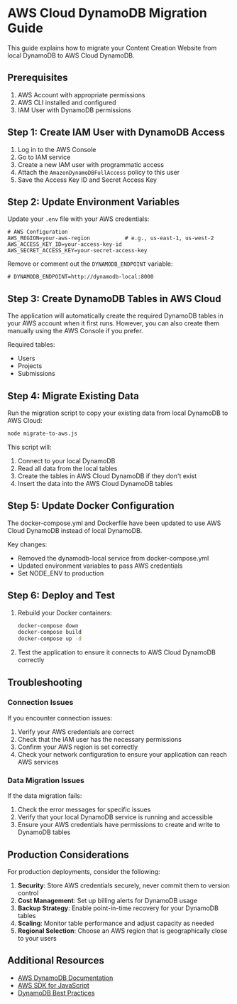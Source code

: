 # AWS Cloud DynamoDB Migration Guide

This guide explains how to migrate your Content Creation Website from local DynamoDB to AWS Cloud DynamoDB.

## Prerequisites

1. AWS Account with appropriate permissions
2. AWS CLI installed and configured
3. IAM User with DynamoDB permissions

## Step 1: Create IAM User with DynamoDB Access

1. Log in to the AWS Console
2. Go to IAM service
3. Create a new IAM user with programmatic access
4. Attach the `AmazonDynamoDBFullAccess` policy to this user
5. Save the Access Key ID and Secret Access Key

## Step 2: Update Environment Variables

Update your `.env` file with your AWS credentials:

```
# AWS Configuration
AWS_REGION=your-aws-region           # e.g., us-east-1, us-west-2
AWS_ACCESS_KEY_ID=your-access-key-id
AWS_SECRET_ACCESS_KEY=your-secret-access-key
```

Remove or comment out the `DYNAMODB_ENDPOINT` variable:
```
# DYNAMODB_ENDPOINT=http://dynamodb-local:8000
```

## Step 3: Create DynamoDB Tables in AWS Cloud

The application will automatically create the required DynamoDB tables in your AWS account when it first runs. However, you can also create them manually using the AWS Console if you prefer.

Required tables:
- Users
- Projects
- Submissions

## Step 4: Migrate Existing Data

Run the migration script to copy your existing data from local DynamoDB to AWS Cloud:

```bash
node migrate-to-aws.js
```

This script will:
1. Connect to your local DynamoDB
2. Read all data from the local tables
3. Create the tables in AWS Cloud DynamoDB if they don't exist
4. Insert the data into the AWS Cloud DynamoDB tables

## Step 5: Update Docker Configuration

The docker-compose.yml and Dockerfile have been updated to use AWS Cloud DynamoDB instead of local DynamoDB.

Key changes:
- Removed the dynamodb-local service from docker-compose.yml
- Updated environment variables to pass AWS credentials
- Set NODE_ENV to production

## Step 6: Deploy and Test

1. Rebuild your Docker containers:
   ```bash
   docker-compose down
   docker-compose build
   docker-compose up -d
   ```

2. Test the application to ensure it connects to AWS Cloud DynamoDB correctly

## Troubleshooting

### Connection Issues

If you encounter connection issues:

1. Verify your AWS credentials are correct
2. Check that the IAM user has the necessary permissions
3. Confirm your AWS region is set correctly
4. Check your network configuration to ensure your application can reach AWS services

### Data Migration Issues

If the data migration fails:

1. Check the error messages for specific issues
2. Verify that your local DynamoDB service is running and accessible
3. Ensure your AWS credentials have permissions to create and write to DynamoDB tables

## Production Considerations

For production deployments, consider the following:

1. **Security**: Store AWS credentials securely, never commit them to version control
2. **Cost Management**: Set up billing alerts for DynamoDB usage
3. **Backup Strategy**: Enable point-in-time recovery for your DynamoDB tables
4. **Scaling**: Monitor table performance and adjust capacity as needed
5. **Regional Selection**: Choose an AWS region that is geographically close to your users

## Additional Resources

- [AWS DynamoDB Documentation](https://docs.aws.amazon.com/dynamodb/)
- [AWS SDK for JavaScript](https://docs.aws.amazon.com/sdk-for-javascript/)
- [DynamoDB Best Practices](https://docs.aws.amazon.com/amazondynamodb/latest/developerguide/best-practices.html)